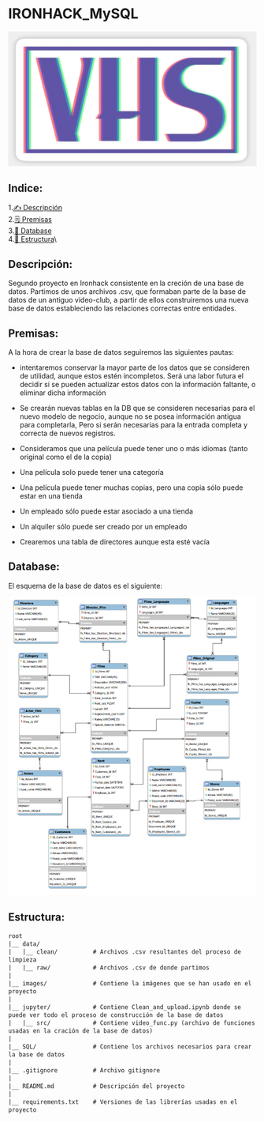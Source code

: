 # IRONHACK_MySQL

<div style="text-align:center">
    <img src="./images/VHS.png" alt="portada">
</div>

## Indice:
1.[✍️ Descripción](#descripcion)\
2.[🗒️ Premisas](#premisas)\
3.[💾 Database](#database)\
4.[📁 Estructura](#Estructura)\


## Descripción:<a name="descripcion"/>


Segundo proyecto en Ironhack consistente en la creción de una base de datos. Partimos de unos archivos .csv, que formaban parte de la base de datos de un antiguo video-club, a partir de ellos construiremos una nueva base de datos estableciendo las relaciones correctas entre entidades.

## Premisas:<a name="premisas"/>

A la hora de crear la base de datos seguiremos las siguientes pautas:

* intentaremos conservar la mayor parte de los datos que se consideren de utilidad, aunque estos estén incompletos. Será una labor futura el decidir si se pueden actualizar estos datos con la información faltante, o eliminar dicha información

- Se crearán nuevas tablas en la DB que se consideren necesarias para el nuevo modelo de negocio, aunque no se posea información antigua para completarla, Pero si serán necesarias para la entrada completa y correcta de nuevos registros.

- Consideramos que una película puede tener uno o más idiomas (tanto original como el de la copia)

- Una película solo puede tener una categoría

- Una película puede tener muchas copias, pero una copia sólo puede estar en una tienda

- Un empleado sólo puede estar asociado a una tienda

- Un alquiler sólo puede ser creado por un empleado

- Crearemos una tabla de directores aunque esta esté vacía

## Database: <a name="database"/>

El esquema de la base de datos es el siguiente:

<div style="text-align:center">
    <img src="./images/DBVC.png" alt="portada">
</div>

## Estructura:<a name="Estructura"/>

```
root 
|__ data/                           
|   |__ clean/          # Archivos .csv resultantes del proceso de limpieza
|   |__ raw/            # Archivos .csv de donde partimos 
|
|__ images/             # Contiene la imágenes que se han usado en el proyecto   
|
|__ jupyter/            # Contiene Clean_and_upload.ipynb donde se puede ver todo el proceso de construcción de la base de datos
|   |__ src/            # Contiene video_func.py (archivo de funciones usadas en la cración de la base de datos)
|
|__ SQL/                # Contiene los archivos necesarios para crear la base de datos
|
|__ .gitignore          # Archivo gitignore     
|
|__ README.md           # Descripción del proyecto
|
|__ requirements.txt    # Versiones de las librerías usadas en el proyecto

```
